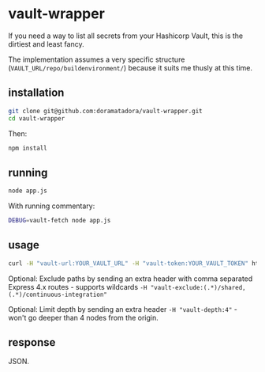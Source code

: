 # vault-wrapper
If you need a way to list all secrets from your Hashicorp Vault, this is the dirtiest and least fancy.

The implementation assumes a very specific structure (`VAULT_URL/repo/buildenvironment/`) because it suits me thusly at this time. 

## installation

```sh
git clone git@github.com:doramatadora/vault-wrapper.git
cd vault-wrapper
```

Then:

```js
npm install
```

## running
```sh
node app.js
```

With running commentary:
```sh
DEBUG=vault-fetch node app.js
```

## usage
```sh
curl -H "vault-url:YOUR_VAULT_URL" -H "vault-token:YOUR_VAULT_TOKEN" http://localhost:3000/tree
```

Optional: Exclude paths by sending an extra header with comma separated Express 4.x routes - supports wildcards `-H "vault-exclude:(.*)/shared,(.*)/continuous-integration"`

Optional: Limit depth by sending an extra header `-H "vault-depth:4"` - won't go deeper than 4 nodes from the origin.

## response
JSON.
